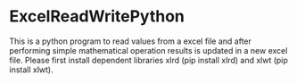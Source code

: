 # ExcelReadWritePython
This is a python program to read values from a excel file and after performing simple mathematical operation results is updated in a new excel file. Please first install dependent libraries xlrd (pip install xlrd) and xlwt (pip install xlwt).
